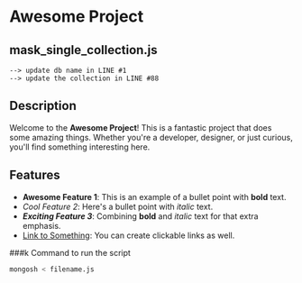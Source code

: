 # Awesome Project

## **mask_single_collection.js**
    --> update db name in LINE #1
    --> update the collection in LINE #88

## Description

Welcome to the **Awesome Project**! This is a fantastic project that does some amazing things. Whether you're a developer, designer, or just curious, you'll find something interesting here.

## Features

- **Awesome Feature 1**: This is an example of a bullet point with **bold** text.
- *Cool Feature 2*: Here's a bullet point with *italic* text.
- ***Exciting Feature 3***: Combining **bold** and *italic* text for that extra emphasis.
- [Link to Something](https://example.com): You can create clickable links as well.

###k Command to run the script

```bash
mongosh < filename.js
